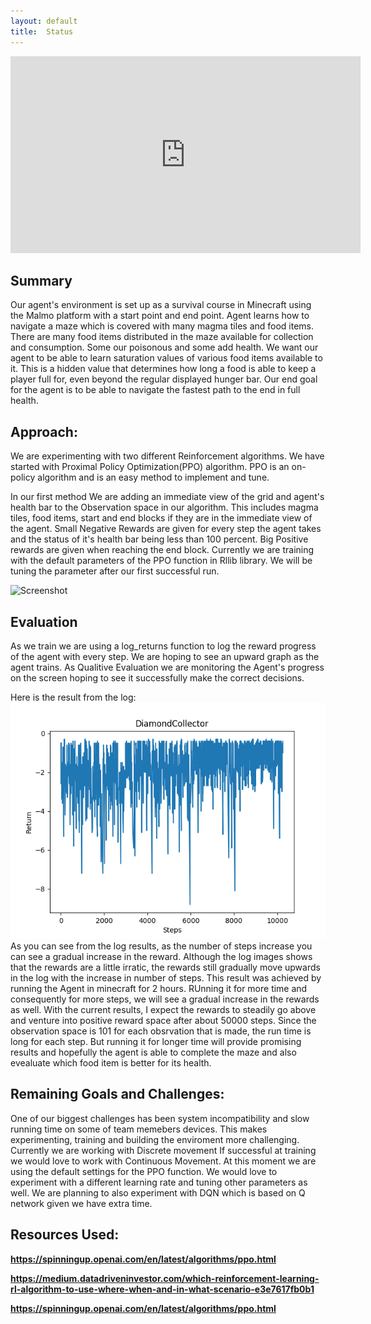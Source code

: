 ```yaml
---
layout: default
title:  Status
---
```

<iframe width="560" height="315" src="https://www.youtube.com/embed/znTW1nh2T-8" title="YouTube video player" frameborder="0" allow="accelerometer; autoplay; clipboard-write; encrypted-media; gyroscope; picture-in-picture" allowfullscreen></iframe>

## Summary
Our agent's environment is set up as a survival course in Minecraft using the Malmo platform with a start point and end point. Agent learns how to navigate a maze which is covered with many magma tiles and food items. There are many food items distributed in the maze available for collection and consumption. Some our poisonous and some add health. We want our agent to be able to learn saturation values of various food items available to it. This is a hidden value that determines how long a food is able to keep a player full for, even beyond the regular displayed hunger bar. Our end goal for the agent is to be able to navigate the fastest path to the end in full health.


## Approach:
We are experimenting with two different Reinforcement algorithms. We have started with Proximal Policy Optimization(PPO) algorithm. PPO is an on-policy algorithm and is an easy method to implement and tune.

In our first method We are adding an immediate view of the grid and agent's health bar to the Observation space in our algorithm. This includes magma tiles, food items, start and end blocks if they are in the immediate view of the agent. Small Negative Rewards are given for every step the agent takes and the status of it's health bar being less than 100 percent. Big Positive rewards are given when reaching the end block. Currently we are training with the default parameters of the PPO function in Rllib library. We will be tuning the parameter after our first successful run.

<img width="741" alt="Screenshot" src="https://user-images.githubusercontent.com/62405418/141696775-10b495b7-5775-4ac9-bf58-fd4caa95cdd0.png">


## Evaluation
As we train we are using a log_returns function to log the reward progress of the agent with every step. We are hoping to see an upward graph as the agent trains.
As Qualitive Evaluation we are monitoring the Agent's progress on the screen hoping to see it successfully make the correct decisions.

Here is the result from the log:<br />
![alt text](https://github.com/briandle00/MalmoRunner/blob/1b2b22cbbdf7db4d229b1aa46f6ee289a2e19d4e/docs/returns_project.png?raw=true)
<br />
As you can see from the log results, as the number of steps increase you can see a gradual increase in the reward. Although the log images shows that the rewards are a little irratic, the rewards still gradually move upwards in the log with the increase in number of steps. This result was achieved by running the Agent in minecraft for 2 hours. RUnning it for more time and consequently for more steps, we will see a gradual increase in the rewards as well. With the current results, I expect the rewards to steadily go above and venture into positive reward space after about 50000 steps. Since the observation space is 101 for each obsrvation that is made, the run time is long for each step. But running it for longer time will provide promising results and hopefully the agent is able to complete the maze and also evealuate which food item is better for its health.


## Remaining Goals and Challenges:
One of our biggest challenges has been system incompatibility and slow running time on some of team memebers devices. This makes experimenting, training and building the enviroment more challenging.
Currently we are working with Discrete movement If successful at training we would love to work with Continuous Movement. At this moment we are using the default settings for the PPO function. We would love to experiment with a different learning rate and tuning other parameters as well. We are planning to also experiment with DQN which is based on Q network given we have extra time.

## Resources Used:
<strong> https://spinningup.openai.com/en/latest/algorithms/ppo.html</strong>

<strong> https://medium.datadriveninvestor.com/which-reinforcement-learning-rl-algorithm-to-use-where-when-and-in-what-scenario-e3e7617fb0b1</strong></a> 

<strong> https://spinningup.openai.com/en/latest/algorithms/ppo.html</strong>
